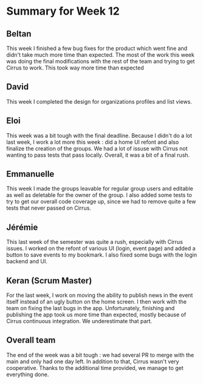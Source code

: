 # Summary for Week 12

## Beltan

This week I finished a few bug fixes for the product which went fine and didn't take much more time than expected. The most of the work this week was doing the final modifications with the rest of the team and trying to get Cirrus to work. This took way more time than expected

## David

This week I completed the design for organizations profiles and list views. 


## Eloi 
This week was a bit tough with the final deadline. Because I didn't do a lot last week, I work a lot more this week : did a home UI refont and also finalize the creation of the groups. We had a lot of issuse with Cirrus not wanting to pass tests that pass locally. Overall, it was a bit of a final rush.


## Emmanuelle

This week I made the groups leavable for regular group users and editable as well as deletable for the owner of the group. I also added some tests to try to get our overall code coverage up, since we had to remove quite a few tests that never passed on Cirrus.


## Jérémie 
This last week of the semester was quite a rush, especially with Cirrus issues. I worked on the refont of various UI (login, event page) and added a button to save events to my bookmark. I also fixed some bugs with the login backend and UI.


## Keran (Scrum Master)

For the last week, I work on moving the ability to publish news in the event itself instead of an ugly button on the home screen. I then work with the team on fixing the last bugs in the app. Unfortunately, finishing and publishing the app took us more time than expected, mostly because of Cirrus continuous integration. We underestimate that part.

## Overall team
The end of the week was a bit tough : we had several PR to merge with the main and only had one day left. In addition to that, Cirrus wasn't very cooperative. Thanks to the additional time provided, we manage to get everything done.


